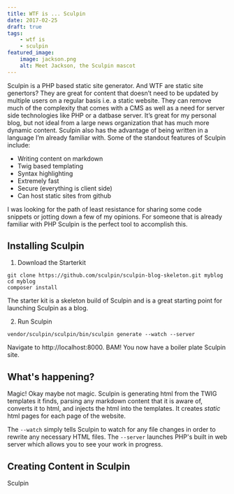```yaml
---
title: WTF is ... Sculpin
date: 2017-02-25
draft: true
tags:
    - wtf is
    - sculpin
featured_image: 
    image: jackson.png
    alt: Meet Jackson, the Sculpin mascot 
---
```


Sculpin is a PHP based static site generator. And WTF are static site genertors? They are great for content that doesn’t need to be updated by multiple users on a regular basis i.e. a static website. They can remove much of the complexity that comes with a CMS as well as a need for server side technologies like PHP or a datbase server. It’s great for my personal blog, but not ideal from a large news organization that has much more dynamic content. Sculpin also has the advantage of being written in a language I’m already familiar with. Some of the standout features of Sculpin include:
* Writing content on markdown
* Twig based templating
* Syntax highlighting
* Extremely fast
* Secure (everything is client side)
* Can host static sites from github

I was looking for the path of least resistance for sharing some code snippets or jotting down a few of my opinions. For someone that is already familiar with PHP Sculpin is the perfect tool to accomplish this.

## Installing Sculpin

1. Download the Starterkit

```
git clone https://github.com/sculpin/sculpin-blog-skeleton.git myblog
cd myblog
composer install
```

The starter kit is a skeleton build of Sculpin and is a great starting point for launching Sculpin as a blog.

2. Run Sculpin


```
vendor/sculpin/sculpin/bin/sculpin generate --watch --server
```

Navigate to http://localhost:8000. BAM! You now have a boiler plate Sculpin site.

## What's happening?

Magic! Okay maybe not magic. Sculpin is generating html from the TWIG templates it finds, parsing any markdown content that it is aware of, converts it to html, and injects the html into the templates. It creates *static* html pages for each page of the website. 

The `--watch` simply tells Sculpin to watch for any file changes in order to rewrite any necessary HTML files. The `--server` launches PHP's built in web server which allows you to see your work in progress.

## Creating Content in Sculpin

Sculpin 